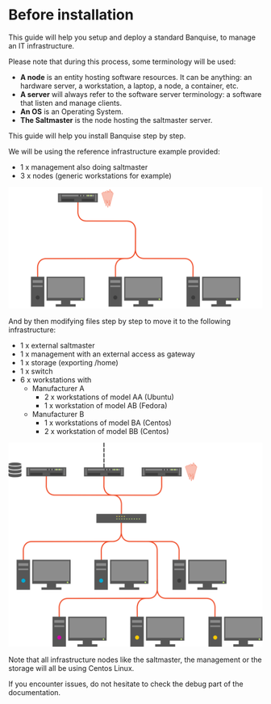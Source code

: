 # Before installation

This guide will help you setup and deploy a standard Banquise, to manage an IT infrastructure.

Please note that during this process, some terminology will be used:

* **A node** is an entity hosting software resources. It can be anything: an hardware server, a workstation, a laptop, a node, a container, etc.
* **A server** will always refer to the software server terminology: a software that listen and manage clients.
* **An OS** is an Operating System.
* **The Saltmaster** is the node hosting the saltmaster server.

This guide will help you install Banquise step by step.

We will be using the reference infrastructure example provided:

- 1 x management also doing saltmaster
- 3 x nodes (generic workstations for example)

![Reference infrastructure](img/1.svg)

And by then modifying files step by step to move it to the following infrastructure:

- 1 x external saltmaster
- 1 x management with an external access as gateway
- 1 x storage (exporting /home)
- 1 x switch
- 6 x workstations with
    - Manufacturer A
        - 2 x workstations of model AA (Ubuntu)
        - 1 x workstation of model AB (Fedora)
    - Manufacturer B
        - 1 x workstations of model BA (Centos)
        - 2 x workstation of model BB (Centos)

![Updated infrastructure](img/2.svg)

Note that all infrastructure nodes like the saltmaster, the management or the storage will all be using Centos Linux.

If you encounter issues, do not hesitate to check the debug part of the documentation.
